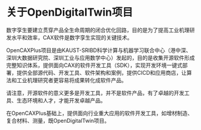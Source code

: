 # 关于OpenDigitalTwin项目

数字孪生要建立贯穿产品全生命周期的闭合优化回路，目的是为了提高工业机理研发水平和效率，CAX软件是数字孪生实现的关键技术。

OpenCAXPlus项目是由KAUST-SRIBD科学计算与机器学习联合中心（港中深、深圳大数据研究院、深圳工业与应用数学中心）发起的，目的是收集开源软件形成完整知识体系，提供面向CAX的软件开发工具（SDK），实现开发环境一键式部署，提供全部源代码、开发工具、软件架构和案例，提供CICD和应用商店，让算法和工业机理研究者更容易将成果转化成软件产品。

请注意，开源软件的意义更多是开发工具，并不是软件产品，有了卓越的开发工具、生态环境和人才，才能开发卓越产品。

在OpenCAXPlus基础上，提供面向行业重大应用的软件开发工具，如增材制造、复合材料、测量，既OpenDigitalTwin项目。